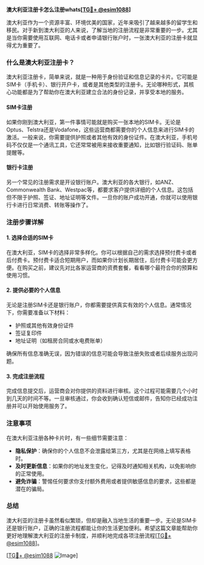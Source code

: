 **澳大利亚注册卡怎么注册whats[[TG💪+ @esim1088](https://t.me/s/esim1088)]**

澳大利亚作为一个资源丰富、环境优美的国家，近年来吸引了越来越多的留学生和移民。对于新到澳大利亚的人来说，了解当地的注册流程是非常重要的一步。尤其是当你需要使用互联网、电话卡或者申请银行账户时，一张澳大利亚的注册卡就显得尤为重要了。

### 什么是澳大利亚注册卡？

澳大利亚注册卡，简单来说，就是一种用于身份验证和信息记录的卡片。它可能是SIM卡（手机卡）、银行开户卡，或者是其他类型的注册卡。无论哪种形式，其核心功能都是为了帮助你在澳大利亚建立合法的身份记录，并享受本地的服务。

#### SIM卡注册

如果你刚到澳大利亚，第一件事情可能就是购买一张本地的SIM卡。无论是Optus、Telstra还是Vodafone，这些运营商都需要你的个人信息来进行SIM卡的激活。一般来说，你需要提供护照或者其他有效的身份证件。在澳大利亚，手机号码不仅仅是一个通讯工具，它还常常被用来接收重要通知，比如银行验证码、账单提醒等。

#### 银行卡注册

另一个常见的注册需求是开设银行账户。澳大利亚的各大银行，如ANZ、Commonwealth Bank、Westpac等，都要求客户提供详细的个人信息。这包括但不限于护照、签证、地址证明等文件。一旦你的账户成功开通，你就可以使用银行卡进行日常消费、转账等操作了。

### 注册步骤详解

#### 1. 选择合适的SIM卡

在澳大利亚，SIM卡的选择非常多样化。你可以根据自己的需求选择预付费卡或者后付费卡。预付费卡适合短期用户，而如果你计划长期居住，后付费卡可能会更方便。在购买之前，建议先对比各家运营商的资费套餐，看看哪个最符合你的预算和使用习惯。

#### 2. 提供必要的个人信息

无论是注册SIM卡还是银行账户，你都需要提供真实有效的个人信息。通常情况下，你需要准备以下材料：
- 护照或其他有效身份证件
- 签证复印件
- 地址证明（如租房合同或水电费账单）

确保所有信息准确无误，因为错误的信息可能会导致注册失败或者后续服务出现问题。

#### 3. 完成注册流程

完成信息提交后，运营商会对你提供的资料进行审核。这个过程可能需要几个小时到几天的时间不等。一旦审核通过，你会收到确认短信或邮件，告知你已经成功注册并可以开始使用服务了。

### 注意事项

在澳大利亚注册各种卡片时，有一些细节需要注意：

- **隐私保护**：确保你的个人信息不会泄露给第三方，尤其是在网络上填写表格时。
- **及时更新信息**：如果你的地址发生变化，记得及时通知相关机构，以免影响你的正常使用。
- **避免诈骗**：警惕任何要求你支付额外费用或者提供敏感信息的要求，这些都是潜在的骗局。

### 总结

澳大利亚的注册卡虽然看似繁琐，但却是融入当地生活的重要一步。无论是SIM卡还是银行账户，正确的注册流程都能让你的生活更加便利。希望这篇文章能帮助你更好地理解澳大利亚的注册卡制度，并顺利地完成各项注册流程[[TG💪+ @esim1088](https://t.me/s/esim1088)]。

[[TG💪+ @esim1088](https://t.me/s/esim1088) ![Image](https://i.postimg.cc/4NQfJmqS/Snipaste-2025-05-13-00-14-12.png)]